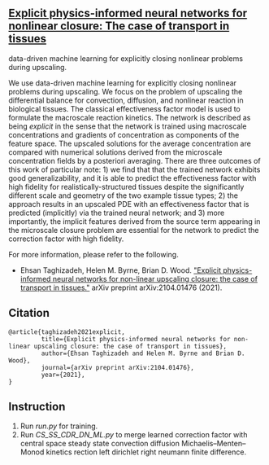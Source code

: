 ## [Explicit physics-informed neural networks for nonlinear closure: The case of transport in tissues](https://github.com/TaghizadehE/implicit-PINN)

data-driven machine learning for explicitly closing nonlinear problems during upscaling.

We use data-driven machine learning for explicitly closing nonlinear problems during upscaling.  We focus on the problem of upscaling the differential balance for convection, diffusion, and nonlinear reaction in biological tissues.  The classical effectiveness factor model is used to formulate the macroscale reaction kinetics. The network is described as being _explicit_ in the sense that the network is trained using macroscale concentrations and gradients of concentration as components of the feature space. The upscaled solutions for the average concentration are compared with numerical solutions derived from the microscale concentration fields by a posteriori averaging.
There are three outcomes of this work of particular note: 1) we find that that the trained network exhibits good generalizability, and it is able to predict the effectiveness factor with high fidelity for realistically-structured tissues despite the significantly different scale and geometry of the two example tissue types; 2) the approach results in an upscaled PDE with an effectiveness factor that is predicted (implicitly) via the trained neural network; and 3) more importantly, the implicit features derived from the source term appearing in the microscale closure problem are essential for the network to predict the correction factor with high fidelity.

For more information, please refer to the following.

- Ehsan Taghizadeh, Helen M. Byrne, Brian D. Wood. ["Explicit physics-informed neural networks for non-linear upscaling closure: the case of transport in tissues."](https://github.com/TaghizadehE/implicit-PINN) arXiv preprint arXiv:2104.01476 (2021).

## **Citation**
```
@article{taghizadeh2021explicit,
         title={Explicit physics-informed neural networks for non-linear upscaling closure: the case of transport in tissues}, 
         author={Ehsan Taghizadeh and Helen M. Byrne and Brian D. Wood},
         journal={arXiv preprint arXiv:2104.01476},
         year={2021},
}
```

## **Instruction**
1. Run _run.py_ for training.
2. Run _CS_SS_CDR_DN_ML.py_ to merge learned correction factor with central space steady state convection diffusion Michaelis–Menten–Monod kinetics rection left dirichlet right neumann finite difference.
